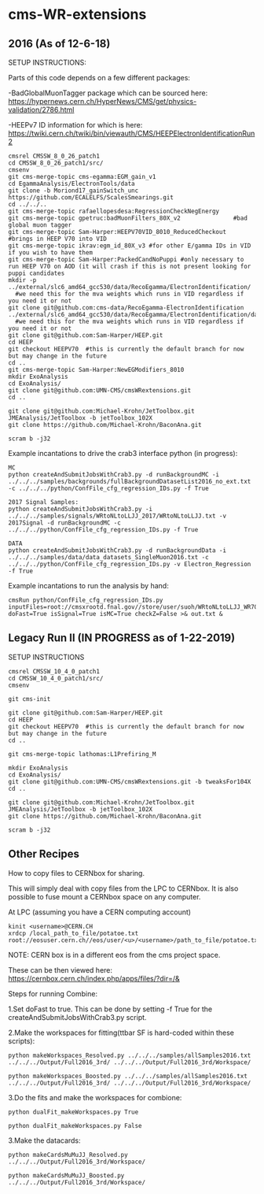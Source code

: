 # cms-WR-extensions
## 2016 (As of 12-6-18)
SETUP INSTRUCTIONS:

Parts of this code depends on a few different packages:

-BadGlobalMuonTagger package which can be sourced here:
https://hypernews.cern.ch/HyperNews/CMS/get/physics-validation/2786.html

-HEEPv7 ID information for which is here:
https://twiki.cern.ch/twiki/bin/viewauth/CMS/HEEPElectronIdentificationRun2

```
cmsrel CMSSW_8_0_26_patch1
cd CMSSW_8_0_26_patch1/src/
cmsenv
git cms-merge-topic cms-egamma:EGM_gain_v1
cd EgammaAnalysis/ElectronTools/data
git clone -b Moriond17_gainSwitch_unc https://github.com/ECALELFS/ScalesSmearings.git
cd ../../..
git cms-merge-topic rafaellopesdesa:RegressionCheckNegEnergy
git cms-merge-topic gpetruc:badMuonFilters_80X_v2               #bad global muon tagger
git cms-merge-topic Sam-Harper:HEEPV70VID_8010_ReducedCheckout  #brings in HEEP V70 into VID
git cms-merge-topic ikrav:egm_id_80X_v3 #for other E/gamma IDs in VID if you wish to have them
git cms-merge-topic Sam-Harper:PackedCandNoPuppi #only necessary to run HEEP V70 on AOD (it will crash if this is not present looking for puppi candidates
mkdir -p ../external/slc6_amd64_gcc530/data/RecoEgamma/ElectronIdentification/ 
  #we need this for the mva weights which runs in VID regardless if you need it or not
git clone git@github.com:cms-data/RecoEgamma-ElectronIdentification ../external/slc6_amd64_gcc530/data/RecoEgamma/ElectronIdentification/data 
  #we need this for the mva weights which runs in VID regardless if you need it or not
git clone git@github.com:Sam-Harper/HEEP.git 
cd HEEP
git checkout HEEPV70  #this is currently the default branch for now but may change in the future
cd ..
git cms-merge-topic Sam-Harper:NewEGModifiers_8010
mkdir ExoAnalysis
cd ExoAnalysis/
git clone git@github.com:UMN-CMS/cmsWRextensions.git
cd ..

git clone git@github.com:Michael-Krohn/JetToolbox.git JMEAnalysis/JetToolbox -b jetToolbox_102X
git clone https://github.com/Michael-Krohn/BaconAna.git

scram b -j32
```

Example incantations to drive the crab3 interface python (in progress):
```
MC
python createAndSubmitJobsWithCrab3.py -d runBackgroundMC -i ../../../samples/backgrounds/fullBackgroundDatasetList2016_no_ext.txt -c ../../../python/ConfFile_cfg_regression_IDs.py -f True

2017 Signal Samples:
python createAndSubmitJobsWithCrab3.py -i ../../../samples/signals/WRtoNLtoLLJJ_2017/WRtoNLtoLLJJ.txt -v 2017Signal -d runBackgroundMC -c ../../../python/ConfFile_cfg_regression_IDs.py -f True

DATA
python createAndSubmitJobsWithCrab3.py -d runBackgroundData -i ../../../samples/data/data_datasets_SingleMuon2016.txt -c ../../../python/ConfFile_cfg_regression_IDs.py -v Electron_Regression -f True
```
Example incantations to run the analysis by hand:
```
cmsRun python/ConfFile_cfg_regression_IDs.py inputFiles=root://cmsxrootd.fnal.gov//store/user/suoh/WRtoNLtoLLJJ_WR7000_N2800/CMSSW_9_4_6_patch1__MINIAOD/190418_080016/0000/MINIAOD_28.root doFast=True isSignal=True isMC=True checkZ=False >& out.txt &

```

## Legacy Run II (**IN PROGRESS** as of 1-22-2019)

SETUP INSTRUCTIONS
```
cmsrel CMSSW_10_4_0_patch1
cd CMSSW_10_4_0_patch1/src/
cmsenv

git cms-init

git clone git@github.com:Sam-Harper/HEEP.git 
cd HEEP
git checkout HEEPV70  #this is currently the default branch for now but may change in the future
cd ..

git cms-merge-topic lathomas:L1Prefiring_M

mkdir ExoAnalysis
cd ExoAnalysis/
git clone git@github.com:UMN-CMS/cmsWRextensions.git -b tweaksFor104X
cd ..

git clone git@github.com:Michael-Krohn/JetToolbox.git JMEAnalysis/JetToolbox -b jetToolbox_102X
git clone https://github.com/Michael-Krohn/BaconAna.git

scram b -j32
```

## Other Recipes

How to copy files to CERNbox for sharing.

This will simply deal with copy files from the LPC to CERNbox.  It is also possible to fuse mount a CERNbox space on any computer.

At LPC (assuming you have a CERN computing account)
```
kinit <username>@CERN.CH
xrdcp /local_path_to_file/potatoe.txt root://eosuser.cern.ch//eos/user/<u>/<username>/path_to_file/potatoe.txt
```
NOTE: CERN box is in a different eos from the cms project space.
  
These can be then viewed here:
https://cernbox.cern.ch/index.php/apps/files/?dir=/&

Steps for running Combine:

1.Set doFast to true. This can be done by setting -f True for the createAndSubmitJobsWithCrab3.py script.

2.Make the workspaces for fitting(ttbar SF is hard-coded within these scripts):
```
python makeWorkspaces_Resolved.py ../../../samples/allSamples2016.txt ../../../Output/Full2016_3rd/ ../../../Output/Full2016_3rd/Workspace/

python makeWorkspaces_Boosted.py ../../../samples/allSamples2016.txt ../../../Output/Full2016_3rd/ ../../../Output/Full2016_3rd/Workspace/
```
3.Do the fits and make the workspaces for combione:
```
python dualFit_makeWorkspaces.py True

python dualFit_makeWorkspaces.py False
```

3.Make the datacards:
```
python makeCardsMuMuJJ_Resolved.py ../../../Output/Full2016_3rd/Workspace/

python makeCardsMuMuJJ_Boosted.py ../../../Output/Full2016_3rd/Workspace/
```
